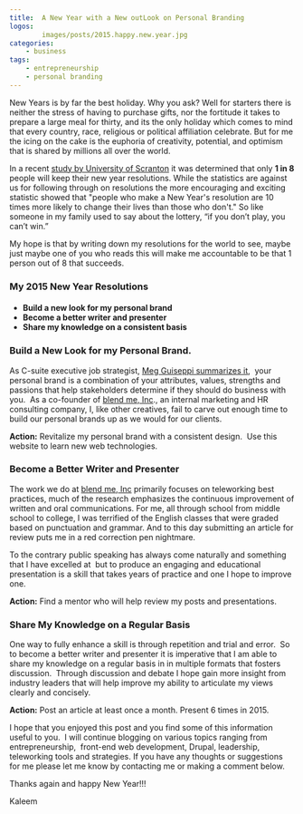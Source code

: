 ```yaml
---
title:  A New Year with a New outLook on Personal Branding
logos:
        images/posts/2015.happy.new.year.jpg
categories:
    - business
tags:
    - entrepreneurship
    - personal branding
---
```


New Years is by far the best holiday. Why you ask? Well for starters there is neither the stress of having to purchase gifts, nor the fortitude it takes to prepare a large meal for thirty, and its the only holiday which comes to mind that every country, race, religious or political affiliation celebrate. But for me the icing on the cake is the euphoria of creativity, potential, and optimism that is shared by millions all over the world. 

In a recent <a href="http://www.huffingtonpost.com/louise-firth-campbell-/post_6564_b_4602842.html">study by University of Scranton</a> it was determined that only <b>1 in 8</b> people will keep their new year resolutions. While the statistics are against us for following through on resolutions the more encouraging and exciting statistic showed that "people who make a New Year's resolution are 10 times more likely to change their lives than those who don't." So like someone in my family used to say about the lottery, &ldquo;if you don&rsquo;t play, you can&rsquo;t win.&rdquo;

My hope is that by writing down my resolutions for the world to see, maybe just maybe one of you who reads this will make me accountable to be that 1 person out of 8 that succeeds. &nbsp;&nbsp;

<h3>My 2015 New Year Resolutions</h3>
<h4><ul>
  <li>
    Build a new look for my personal brand
  </li>
  <li>
    Become a better writer and presenter
  </li>
  <li>
    Share my knowledge on a consistent basis
  </li>
</ul></h4>

<h3>Build a New Look for my Personal Brand.</h3>
As C-suite executive job strategist, <a href="http://executivecareerbrand.com/the-new-10-step-executive-personal-branding-worksheet/">Meg Guiseppi summarizes it</a>, &nbsp;your personal brand is a combination of your attributes, values, strengths and passions that help stakeholders determine if they should do business with you. &nbsp;As a co-founder of <a href="http://blendmeinc.com">blend me, Inc</a>., an internal marketing and HR consulting company, I, like other creatives, fail to carve out enough time to build our personal brands up as we would for our clients. 

<b>Action:</b> Revitalize my personal brand with a consistent design. &nbsp;Use this website to learn new web technologies.

<h3>Become a Better Writer and Presenter</h3>
The work we do at <a href="http://blendmeinc.com">blend me, Inc</a> primarily focuses on teleworking best practices, much of the research emphasizes the continuous improvement of written and oral communications. For me, all through school from middle school to college, I was terrified of the English classes that were graded based on punctuation and grammar. And to this day submitting an article for review puts me in a red correction pen nightmare.

To the contrary public speaking has always come naturally and something that I have excelled at &nbsp;but to produce an engaging and educational presentation is a skill that takes years of practice and one I hope to improve one. 

<b>Action:</b> Find a mentor who will help review my posts and presentations. &nbsp;

<h3>Share My Knowledge on a Regular Basis</h3>
One way to fully enhance a skill is through repetition and trial and error. &nbsp;So to become a better writer and presenter it is imperative that I am able to share my knowledge on a regular basis in in multiple formats that fosters discussion. &nbsp;Through discussion and debate I hope gain more insight from industry leaders that will help improve my ability to articulate my views clearly and concisely. 

<b>Action:</b> Post an article at least once a month. Present 6 times in 2015.

I hope that you enjoyed this post and you find some of this information useful to you. &nbsp;I will continue blogging on various topics ranging from entrepreneurship, &nbsp;front-end web development, Drupal, leadership, teleworking tools and strategies. If you have any thoughts or suggestions for me please let me know by contacting me or making a comment below. 

Thanks again and happy New Year!!!

Kaleem

